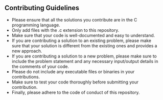 ## Contributing Guidelines

- Please ensure that all the solutions you contribute are in the C programming language.
- Only add files with the .c extension to this repository.
- Make sure that your code is well-documented and easy to understand.
- If you are contributing a solution to an existing problem, please make sure that your solution is different from the existing ones and provides a new approach.
- If you are contributing a solution to a new problem, please make sure to include the problem statement and any necessary input/output details in the comments of your code.
- Please do not include any executable files or binaries in your contributions.
- Make sure to test your code thoroughly before submitting your contribution.
- Finally, please adhere to the code of conduct of this repository.